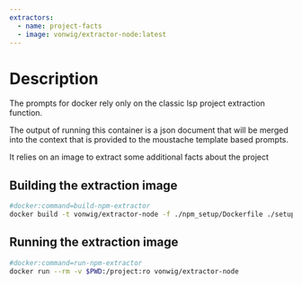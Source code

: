 ```yaml
---
extractors:
  - name: project-facts
  - image: vonwig/extractor-node:latest
---
```


# Description

The prompts for docker rely only on the classic lsp project extraction function.

The output of running this container is a json document that will be merged into the
context that is provided to the moustache template based prompts.

It relies on an image to extract some additional facts about the project

## Building the extraction image

```sh
#docker:command=build-npm-extractor
docker build -t vonwig/extractor-node -f ./npm_setup/Dockerfile ./setup
```

## Running the extraction image

```sh
#docker:command=run-npm-extractor
docker run --rm -v $PWD:/project:ro vonwig/extractor-node
```
